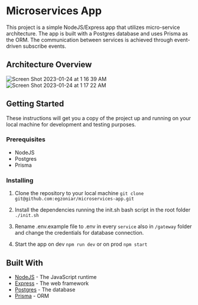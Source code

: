 # Microservices App

This project is a simple NodeJS/Express app that utilizes micro-service architecture. The app is built with a Postgres database and uses Prisma as the ORM. The communication between services is achieved through event-driven subscribe events.

## Architecture Overview

![Screen Shot 2023-01-24 at 1 16 39 AM](https://user-images.githubusercontent.com/26700417/214184264-07ec3cf4-8ff8-43d6-a389-8c639c7f5394.png)
![Screen Shot 2023-01-24 at 1 17 22 AM](https://user-images.githubusercontent.com/26700417/214185025-91ecd0d5-fa3b-478b-9f09-6aed627384c9.png)

## Getting Started

These instructions will get you a copy of the project up and running on your local machine for development and testing purposes.

### Prerequisites

- NodeJS
- Postgres
- Prisma

### Installing

1. Clone the repository to your local machine `git clone git@github.com:egzoniar/microservices-app.git`

2. Install the dependencies running the init.sh bash script in the root folder `./init.sh`

3. Rename .env.example file to .env in every `service` also in `/gateway` folder and change the credentials for database connection.

4. Start the app on dev `npm run dev` or on prod `npm start`

## Built With

- [NodeJS](https://nodejs.org/) - The JavaScript runtime
- [Express](https://expressjs.com/) - The web framework
- [Postgres](https://www.postgresql.org/) - The database
- [Prisma](https://www.prisma.io/) - ORM
